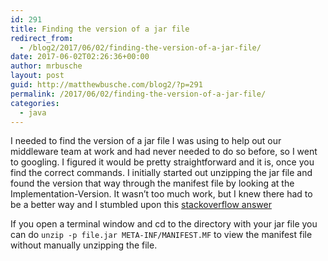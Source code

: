 ```yaml
---
id: 291
title: Finding the version of a jar file
redirect_from:
  - /blog2/2017/06/02/finding-the-version-of-a-jar-file/
date: 2017-06-02T02:26:36+00:00
author: mrbusche
layout: post
guid: http://matthewbusche.com/blog2/?p=291
permalink: /2017/06/02/finding-the-version-of-a-jar-file/
categories:
  - java
---
```

I needed to find the version of a jar file I was using to help out our middleware team at work and had never needed to do so before, so I went to googling. I figured it would be pretty straightforward and it is, once you find the correct commands. I initially started out unzipping the jar file and found the version that way through the manifest file by looking at the Implementation-Version. It wasn&#8217;t too much work, but I knew there had to be a better way and I stumbled upon this [stackoverflow answer](https://stackoverflow.com/a/38313502/1065868)

If you open a terminal window and cd to the directory with your jar file you can do `unzip -p file.jar META-INF/MANIFEST.MF` to view the manifest file without manually unzipping the file.